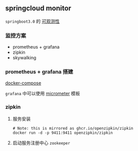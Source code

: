 ## springcloud monitor
`springboot3.0` 的 [可观测性](https://spring.io/blog/2022/10/12/observability-with-spring-boot-3)

### 监控方案
- prometheus + grafana
- zipkin
- skywalking

### prometheus + grafana 搭建
[docker-compose](prometheus/docker/docker-compose.yml)

`grafana` 中可以使用 [micrometer](https://grafana.com/grafana/dashboards/4701-jvm-micrometer/) 模板

### zipkin
1. 服务安装
    ```shell
    # Note: this is mirrored as ghcr.io/openzipkin/zipkin
    docker run -d -p 9411:9411 openzipkin/zipkin
    ```
2. 启动服务注册中心 `zookeeper`
